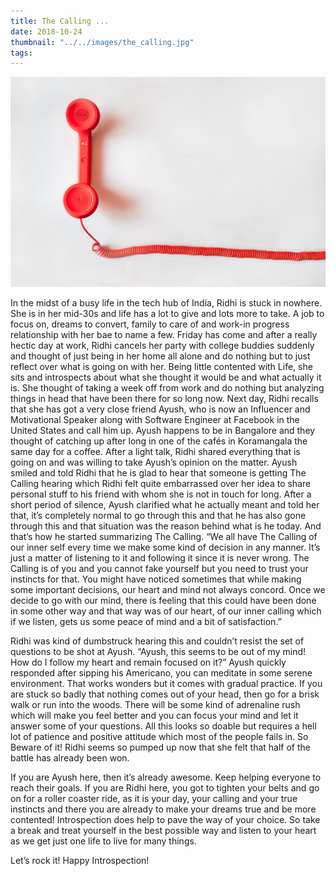 ```yaml
---
title: The Calling ...
date: 2018-10-24
thumbnail: "../../images/the_calling.jpg"
tags:
---
```


![The Calling ...](../../images/the_calling.jpg)

In the midst of a busy life in the tech hub of India, Ridhi is stuck in nowhere. She is in her mid-30s and life has a lot to give and lots more to take. A job to focus on, dreams to convert, family to care of and work-in progress relationship with her bae to name a few. Friday has come and after a really hectic day at work, Ridhi cancels her party with college buddies suddenly and thought of just being in her home all alone and do nothing but to just reflect over what is going on with her. Being little contented with Life, she sits and introspects about what she thought it would be and what actually it is. She thought of taking a week off from work and do nothing but analyzing things in head that have been there for so long now. Next day, Ridhi recalls that she has got a very close friend Ayush, who is now an Influencer and Motivational Speaker along with Software Engineer at Facebook in the United States and call him up. Ayush happens to be in Bangalore and they thought of catching up after long in one of the cafés in Koramangala the same day for a coffee. After a light talk, Ridhi shared everything that is going on and was willing to take Ayush’s opinion on the matter. Ayush smiled and told Ridhi that he is glad to hear that someone is getting The Calling hearing which Ridhi felt quite embarrassed over her idea to share personal stuff to his friend with whom she is not in touch for long. After a short period of silence, Ayush clarified what he actually meant and told her that, it’s completely normal to go through this and that he has also gone through this and that situation was the reason behind what is he today. And that’s how he started summarizing The Calling.
“We all have The Calling of our inner self every time we make some kind of decision in any manner. It’s just a matter of listening to it and following it since it is never wrong. The Calling is of you and you cannot fake yourself but you need to trust your instincts for that. You might have noticed sometimes that while making some important decisions, our heart and mind not always concord. Once we decide to go with our mind, there is feeling that this could have been done in some other way and that way was of our heart, of our inner calling which if we listen, gets us some peace of mind and a bit of satisfaction.”

Ridhi was kind of dumbstruck hearing this and couldn’t resist the set of questions to be shot at Ayush.
“Ayush, this seems to be out of my mind! How do I follow my heart and remain focused on it?”
Ayush quickly responded after sipping his Americano, you can meditate in some serene environment. That works wonders but it comes with gradual practice. If you are stuck so badly that nothing comes out of your head, then go for a brisk walk or run into the woods. There will be some kind of adrenaline rush which will make you feel better and you can focus your mind and let it answer some of your questions. All this looks so doable but requires a hell lot of patience and positive attitude which most of the people fails in. So Beware of it!
Ridhi seems so pumped up now that she felt that half of the battle has already been won.

If you are Ayush here, then it’s already awesome. Keep helping everyone to reach their goals.
If you are Ridhi here, you got to tighten your belts and go on for a roller coaster ride, as it is your day, your calling and your true instincts and there you are already to make your dreams true and be more contented! Introspection does help to pave the way of your choice. So take a break and treat yourself in the best possible way and listen to your heart as we get just one life to live for many things.

Let’s rock it!
Happy Introspection!